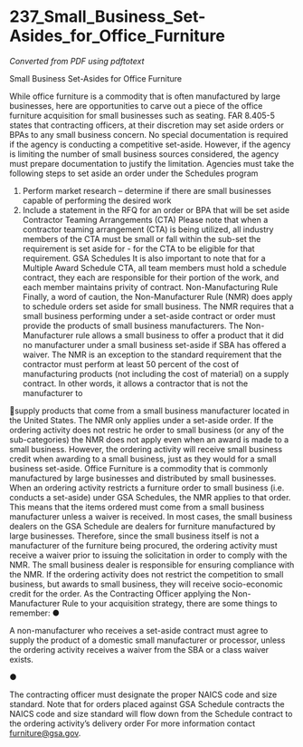# 237_Small_Business_Set-Asides_for_Office_Furniture

_Converted from PDF using pdftotext_

Small Business Set-Asides for Office Furniture

While office furniture is a commodity that is often manufactured by large businesses,
here are opportunities to carve out a piece of the office furniture acquisition for small
businesses such as seating. FAR 8.405-5 states that contracting officers, at their
discretion may set aside orders or BPAs to any small business concern.
No special documentation is required if the agency is conducting a competitive
set-aside. However, if the agency is limiting the number of small business sources
considered, the agency must prepare documentation to justify the limitation.
Agencies must take the following steps to set aside an order under the Schedules
program
1. Perform market research – determine if there are small businesses capable of
performing the desired work
2. Include a statement in the RFQ for an order or BPA that will be set aside
Contractor Teaming Arrangements (CTA)
Please note that when a contractor teaming arrangement (CTA) is being utilized, all
industry members of the CTA must be small or fall within the sub-set the requirement is
set aside for - for the CTA to be eligible for that requirement.
GSA Schedules
It is also important to note that for a Multiple Award Schedule CTA, all team members
must hold a schedule contract, they each are responsible for their portion of the work,
and each member maintains privity of contract.
Non-Manufacturing Rule
Finally, a word of caution, the Non-Manufacturer Rule (NMR) does apply to schedule
orders set aside for small business. The NMR requires that a small business performing
under a set-aside contract or order must provide the products of small business
manufacturers.
The Non-Manufacturer rule allows a small business to offer a product that it did no
manufacturer under a small business set-aside if SBA has offered a waiver. The NMR
is an ​exception​ to the standard requirement that the contractor must perform at least 50
percent of the cost of manufacturing products (not including the cost of material) on a
supply contract. In other words, it allows a contractor that is not the manufacturer to

supply products that come from a small business manufacturer located in the United
States.
The NMR only applies under a set-aside order. If the ordering activity does not restric
he order to small business (or any of the sub-categories) the NMR does not apply even
when an award is made to a small business. However, the ordering activity will receive
small business credit when awarding to a small business, just as they would for a small
business set-aside.
Office Furniture is a commodity that is commonly manufactured by large businesses
and distributed by small businesses. When an ordering activity restricts a furniture
order to small business (i.e. conducts a set-aside) under GSA Schedules, the NMR
applies to that order. This means that the items ordered must come from a small
business manufacturer unless a waiver is received. In most cases, the small business
dealers on the GSA Schedule are dealers for furniture manufactured by large
businesses. Therefore, since the small business itself is not a manufacturer of the
furniture being procured, the ordering activity must receive a waiver prior to issuing the
solicitation in order to comply with the NMR. The small business dealer is responsible
for ensuring compliance with the NMR. If the ordering activity does not restrict the
competition to small business, but awards to small business, they will receive
socio-economic credit for the order.
As the Contracting Officer applying the Non-Manufacturer Rule to your acquisition
strategy, there are some things to remember:
●

A non-manufacturer who receives a set-aside contract must agree to supply the
product of a domestic small manufacturer or processor, unless the ordering activity
receives a waiver from the SBA or a class waiver exists.

●

The contracting officer must designate the proper NAICS code and size standard.
Note that for orders placed against GSA Schedule contracts the NAICS code and size
standard will flow down from the Schedule contract to the ordering activity’s delivery
order
For more information contact ​furniture@gsa.gov​.

